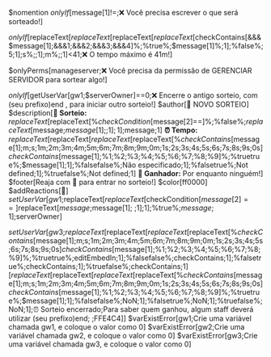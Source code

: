 $nomention
$onlyIf[$message[1]!=;:x: Você precisa escrever o que será sorteado!]
 
$onlyIf[$replaceText[$replaceText[$replaceText[$replaceText[%$checkContains[&&&$message[1];&&&1;&&&2;&&&3;&&&4]%;%true%;$message[1]%;1];%false%;5;1];s%;;1];m%;;1]<41;:x: O tempo máximo é 41m!]
 
$onlyPerms[manageserver;:x: Você precisa da permissão de GERENCIAR SERVIDOR para sortear algo!]
 
$onlyIf[$getUserVar[gw1;$serverOwner]==0;:x: Encerre o antigo sorteio, com (seu prefixo)end <ID da msg>, para iniciar outro sorteio!]
$author[🎉 NOVO SORTEIO]
$description[**🎊 Sorteio:** $replaceText[$replaceText[%$checkCondition[$message[2]==]%;%false%;$replaceText[$message;$message[1]; ;1];1];%true%;$message;1]
**⏰ Tempo:** $replaceText[$replaceText[$replaceText[$replaceText[%$checkContains[$message[1];m;s;1m;2m;3m;4m;5m;6m;7m;8m;9m;0m;1s;2s;3s;4s;5s;6s;7s;8s;9s;0s]$checkContains[%$message[1];%1;%2;%3;%4;%5;%6;%7;%8;%9]%;%truetrue%;$message[1];1];%falsefalse%;Não especificado;1];%falsetrue%;Not defined;1];%truefalse%;Not defined;1]
**🥳 Ganhador:** Por enquanto ninguém!]
$footer[Reaja com 🎉 para entrar no sorteio!]
$color[ff0000]
$addReactions[🎉]
$setUserVar[gw1;$replaceText[$replaceText[%$checkCondition[$message[2]==]%;%false%;$replaceText[$message;$message[1]; ;1];1];%true%;$message;1];$serverOwner]
 
$setUserVar[gw3;$$replaceText[$replaceText[$replaceText[$replaceText[%$checkContains[$message[1];m;s;1m;2m;3m;4m;5m;6m;7m;8m;9m;0m;1s;2s;3s;4s;5s;6s;7s;8s;9s;0s]$checkContains[%$message[1];%1;%2;%3;%4;%5;%6;%7;%8;%9]%;%truetrue%;editEmbedIn;1];%falsefalse%;checkContains;1];%falsetrue%;checkContains;1];%truefalse%;checkContains;1][$replaceText[$replaceText[$replaceText[$replaceText[%$checkContains[$message[1];m;s;1m;2m;3m;4m;5m;6m;7m;8m;9m;0m;1s;2s;3s;4s;5s;6s;7s;8s;9s;0s]$checkContains[%$message[1];%1;%2;%3;%4;%5;%6;%7;%8;%9]%;%truetrue%;$message[1];1];%falsefalse%;NoN;1];%falsetrue%;NoN;1];%truefalse%;NoN;1];⏰ Sorteio encerrado;Para saber quem ganhou, algum staff deverá utilizar (seu prefixo)end; ;FFE4C4]]
$varExistError[gw1;Crie uma variável chamada gw1, e coloque o valor como 0]
$varExistError[gw2;Crie uma variável chamada gw2, e coloque o valor como 0]
$varExistError[gw3;Crie uma variável chamada gw3, e coloque o valor como 0]
